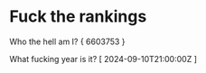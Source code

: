 # Fuck the rankings

Who the hell am I?
{ 6603753 }

What fucking year is it?
[ 2024-09-10T21:00:00Z ]
